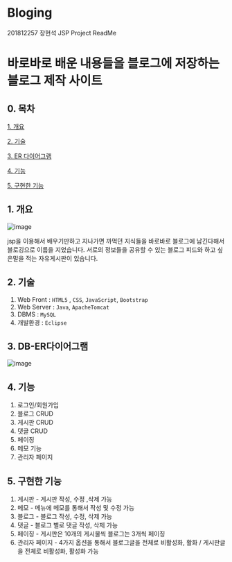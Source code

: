 # Bloging
201812257 장현석 JSP Project ReadMe



# 바로바로 배운 내용들을 블로그에 저장하는 블로그 제작 사이트

## 0. 목차

[1. 개요](#1-개요)

[2. 기술](#2-기술)

[3. ER 다이어그램](#3-db-er다이어그램)

[4. 기능](#4-기능)

[5. 구현한 기능](#5-구현한-기능)


## 1. 개요

![image](https://user-images.githubusercontent.com/74901548/204529828-0a404faa-e33e-45fa-9c62-452936b07d27.png)

jsp을 이용해서 배우기만하고 지나가면 까먹던 지식들을 바로바로 블로그에 남긴다해서 블로깅으로 이름을 지었습니다.
서로의 정보들을 공유할 수 있는 블로그 피드와 하고 싶은말을 적는 자유게시판이 있습니다.

## 2. 기술
1. Web Front : `HTML5` , `CSS`, `JavaScript`, `Bootstrap`
2. Web Server :  `Java`, `ApacheTomcat`
3. DBMS : `MySQL`
4. 개발환경 : `Eclipse`


## 3. DB-ER다이어그램
![image](https://user-images.githubusercontent.com/74901548/204538667-dea8a2cf-af78-4b87-9134-e6b93a1edbba.png)


## 4. 기능
1. 로그인/회원가입
2. 블로그 CRUD
3. 게시판 CRUD
4. 댓글 CRUD
5. 페이징
6. 메모 기능
7. 관리자 페이지


## 5. 구현한 기능

1. 게시판 - 게시판 작성, 수정 ,삭제 가능
2. 메모 - 메뉴에 메모를 통해서 작성 및 수정 가능
3. 블로그 - 블로그 작성, 수정, 삭제 가능
4. 댓글 - 블로그 별로 댓글 작성, 삭제 가능
5. 페이징 - 게시판은 10개의 게시물씩 블로그는 3개씩 페이징
6. 관리자 페이지 - 4가지 옵션을 통해서 블로그글을 전체로 비활성화, 활화 / 게시판글을 전체로 비활성화, 활성화 가능



